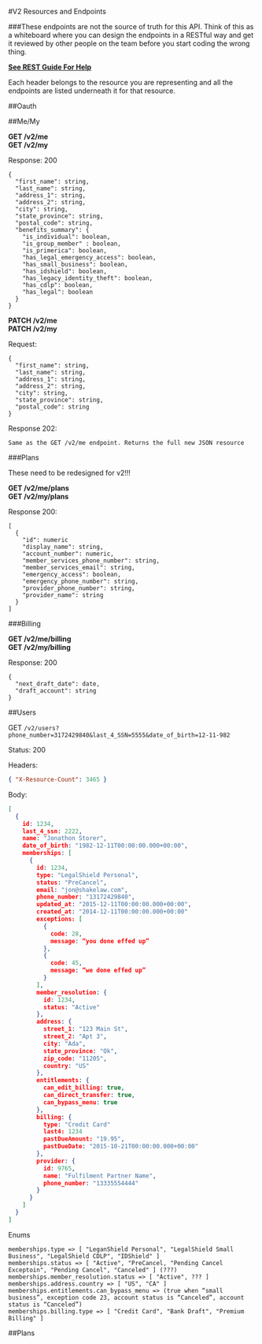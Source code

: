 #V2 Resources and Endpoints

###These endpoints are not the source of truth for this API. Think of this as a whiteboard where you can design the endpoints in a RESTful way and get it reviewed by other people on the team before you start coding the wrong thing.  
  
**[See REST Guide For Help](/restful-guide.md)**
  
Each header belongs to the resource you are representing and all the endpoints are listed underneath it for that resource.
  
##Oauth

##Me/My

**GET /v2/me**  
**GET /v2/my**  

Response: 200  
```
{  
  "first_name": string,  
  "last_name": string,  
  "address_1": string,  
  "address_2": string,  
  "city": string,  
  "state_province": string,  
  "postal_code": string,  
  "benefits_summary": {  
    "is_individual": boolean,  
    "is_group_member" : boolean,  
    "is_primerica": boolean,  
    "has_legal_emergency_access": boolean,  
    "has_small_business": boolean,  
    "has_idshield": boolean,  
    "has_legacy_identity_theft": boolean,  
    "has_cdlp": boolean,  
    "has_legal": boolean  
  }
}
```

**PATCH /v2/me**  
**PATCH /v2/my**  

Request:
```
{    
  "first_name": string,  
  "last_name": string,  
  "address_1": string,  
  "address_2": string,  
  "city": string,  
  "state_province": string,  
  "postal_code": string  
}
```

Response 202:  
```
Same as the GET /v2/me endpoint. Returns the full new JSON resource
```

###Plans

These need to be redesigned for v2!!!

**GET /v2/me/plans**  
**GET /v2/my/plans**  

Response 200:
```
[  
  {  
    "id": numeric  
    "display_name": string,  
    "account_number": numeric,    
    "member_services_phone_number": string,  
    "member_services_email": string,  
    "emergency_access": boolean,  
    "emergency_phone_number": string,
    "provider_phone_number": string,
    "provider_name": string
  }  
]
```

###Billing

**GET /v2/me/billing**  
**GET /v2/my/billing**  

Response: 200  
```
{  
  "next_draft_date": date,  
  "draft_account": string  
}  
```

##Users

GET `/v2/users?phone_number=3172429840&last_4_SSN=5555&date_of_birth=12-11-982`

Status: 200

Headers:

```json
{ "X-Resource-Count": 3465 }
```

Body:

```json
[
  {
    id: 1234,
    last_4_ssn: 2222,
    name: "Jonathon Storer",
    date_of_birth: "1982-12-11T00:00:00.000+00:00",
    memberships: [
      {
        id: 1234,
        type: "LegalShield Personal",
        status: "PreCancel",
        email: "jon@shakelaw.com",
        phone_number: "13172429840",
        updated_at: "2015-12-11T00:00:00.000+00:00",
        created_at: "2014-12-11T00:00:00.000+00:00"
        exceptions: [
          {
            code: 28,
            message: “you done effed up”
          },
          {
            code: 45,
            message: “we done effed up”
          }
        ],
        member_resolution: {
          id: 1234,
          status: "Active"
        },
        address: {
          street_1: "123 Main St",
          street_2: "Apt 3",
          city: "Ada",
          state_province: "Ok",
          zip_code: "11205",
          country: "US"
        },
        entitlements: {
          can_edit_billing: true,
          can_direct_transfer: true,
          can_bypass_menu: true
        },
        billing: {
          type: "Credit Card"
          last4: 1234
          pastDueAmount: "19.95",
          pastDueDate: "2015-10-21T00:00:00.000+00:00"
        },
        provider: {
          id: 9765,
          name: "Fulfilment Partner Name",
          phone_number: "13335554444"
        }
      }
    ]
  }
]

```

Enums

```
memberships.type => [ "LeganShield Personal", "LegalShield Small Business", "LegalShield CDLP", "IDShield" ]
memberships.status => [ "Active", "PreCancel, "Pending Cancel Exceptoin", "Pending Cancel", "Canceled" ] (???)
memberships.member_resolution.status => [ "Active", ??? ]
memberships.address.country => [ "US", "CA" ]
memberships.entitlements.can_bypass_menu => (true when “small business”, exception code 23, account status is “Canceled”, account status is “Canceled”)
memberships.billing.type => [ "Credit Card", "Bank Draft", "Premium Billing" ]
```

##Plans
